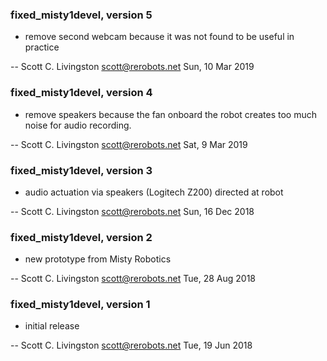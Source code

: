 ### fixed_misty1devel, version 5

  * remove second webcam because it was not found to be useful in practice

 -- Scott C. Livingston <scott@rerobots.net> Sun, 10 Mar 2019


### fixed_misty1devel, version 4

  * remove speakers because the fan onboard the robot creates too much noise for
    audio recording.

 -- Scott C. Livingston <scott@rerobots.net> Sat, 9 Mar 2019


### fixed_misty1devel, version 3

  * audio actuation via speakers (Logitech Z200) directed at robot

 -- Scott C. Livingston <scott@rerobots.net> Sun, 16 Dec 2018


### fixed_misty1devel, version 2

  * new prototype from Misty Robotics

 -- Scott C. Livingston <scott@rerobots.net> Tue, 28 Aug 2018


### fixed_misty1devel, version 1

  * initial release

 -- Scott C. Livingston <scott@rerobots.net> Tue, 19 Jun 2018
